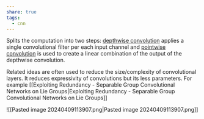 ```yaml
---
share: true
tags:
  - cnn
---
```


Splits the computation into two steps: [depthwise convolution](https://paperswithcode.com/method/depthwise-convolution) applies a single convolutional filter per each input channel and [pointwise convolution](https://paperswithcode.com/method/pointwise-convolution) is used to create a linear combination of the output of the depthwise convolution.

Related ideas are often used to reduce the size/complexity of convolutional layers. It reduces expressivity of convolutions but its less parameters. For example [[Exploiting Redundancy - Separable Group Convolutional Networks on Lie Groups|Exploiting Redundancy - Separable Group Convolutional Networks on Lie Groups]]

![[Pasted image 20240409113907.png|Pasted image 20240409113907.png]]
